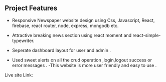 ## Project Features
-  Responsive  Newspaper website design using Css, Javascript, React, firebase, react router, node, express,
mongodb etc.

-  Attractive breaking news section using react moment and react-simple-typewriter.

- Seperate dashboard layout for user and admin .

- Used sweet alerts on all the crud operation ,login,logout success or error messages .
-This website is more user friendly and easy to use .


Live site Link:
